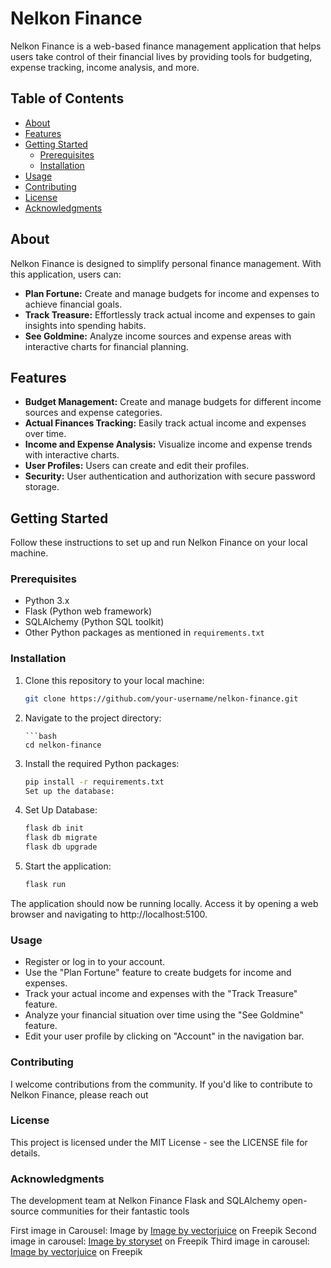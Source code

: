 # Nelkon Finance

Nelkon Finance is a web-based finance management application that helps users take control of their financial lives by providing tools for budgeting, expense tracking, income analysis, and more.

## Table of Contents

- [About](#about)
- [Features](#features)
- [Getting Started](#getting-started)
  - [Prerequisites](#prerequisites)
  - [Installation](#installation)
- [Usage](#usage)
- [Contributing](#contributing)
- [License](#license)
- [Acknowledgments](#acknowledgments)

## About

Nelkon Finance is designed to simplify personal finance management. With this application, users can:

- **Plan Fortune:** Create and manage budgets for income and expenses to achieve financial goals.
- **Track Treasure:** Effortlessly track actual income and expenses to gain insights into spending habits.
- **See Goldmine:** Analyze income sources and expense areas with interactive charts for financial planning.

## Features

- **Budget Management:** Create and manage budgets for different income sources and expense categories.
- **Actual Finances Tracking:** Easily track actual income and expenses over time.
- **Income and Expense Analysis:** Visualize income and expense trends with interactive charts.
- **User Profiles:** Users can create and edit their profiles.
- **Security:** User authentication and authorization with secure password storage.

## Getting Started

Follow these instructions to set up and run Nelkon Finance on your local machine.

### Prerequisites

- Python 3.x
- Flask (Python web framework)
- SQLAlchemy (Python SQL toolkit)
- Other Python packages as mentioned in `requirements.txt`

### Installation

1. Clone this repository to your local machine:

   ```bash
   git clone https://github.com/your-username/nelkon-finance.git

2. Navigate to the project directory:
    
       ```bash
       cd nelkon-finance

3. Install the required Python packages:
    ```bash
    pip install -r requirements.txt
    Set up the database:
4. Set Up Database:
    ```bash
    flask db init
    flask db migrate
    flask db upgrade
5. Start the application:
    ```bash
    flask run

The application should now be running locally. Access it by opening a web browser and navigating to http://localhost:5100.

### Usage
- Register or log in to your account.
- Use the "Plan Fortune" feature to create budgets for income and expenses.
- Track your actual income and expenses with the "Track Treasure" feature.
- Analyze your financial situation over time using the "See Goldmine" feature.
- Edit your user profile by clicking on "Account" in the navigation bar.

### Contributing
I welcome contributions from the community. If you'd like to contribute to Nelkon Finance, please reach out

### License
This project is licensed under the MIT License - see the LICENSE file for details.

### Acknowledgments
The development team at Nelkon Finance
Flask and SQLAlchemy open-source communities for their fantastic tools

First image in Carousel: Image
by <a href="https://www.freepik.com/free-photo/close-up-education-economy-objects_18776317.htm#query=budget&position=0&from_view=search&track=sph">
Image by vectorjuice</a> on Freepik
Second image in
carousel: <a href="https://www.freepik.com/free-vector/invoice-concept-illustration_8775504.htm#query=accounting&position=16&from_view=search&track=sph">
Image by storyset</a> on Freepik 
Third image in carousel: <a href="https://www.freepik.com/free-vector/mobile-expense-management-abstract-concept-vector-illustration-charges-control-system-satelite-devices-checking-mobile-network-enterprise-economy-manage-telephony-costs-abstract-metaphor_12083690.htm#query=track%20expenses%20pounds&position=21&from_view=search&track=ais">
Image by vectorjuice</a> on Freepik